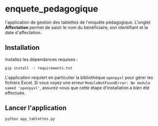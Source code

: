 # enquete_pedagogique
l'application de gestion des tablettes de l'enquête pédagogique. L'onglet
**Affectation** permet de saisir le nom du bénéficiaire, son identifiant et la
date d'affectation.

## Installation

Installez les dépendances requises :

```bash
pip install -r requirements.txt
```

L'application requiert en particulier la bibliothèque `openpyxl` pour gérer les fichiers Excel. Si vous voyez une erreur `ModuleNotFoundError: No module named 'openpyxl'`, assurez-vous que cette étape d'installation a bien été effectuée.

## Lancer l'application

```bash
python app_tablettes.py
```
